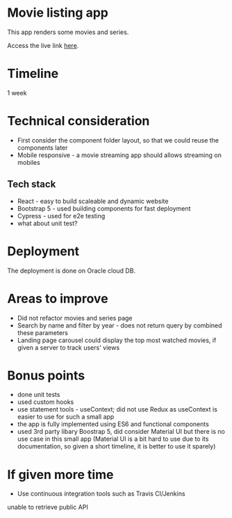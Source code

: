 # Movie listing app

This app renders some movies and series.

Access the live link [here](https://objectstorage.ap-singapore-1.oraclecloud.com/n/axmcit0hitw1/b/movie-listing/o/index.html#/).

# Timeline

1 week

# Technical consideration

- First consider the component folder layout, so that we could reuse the components later
- Mobile responsive - a movie streaming app should allows streaming on mobiles

## Tech stack

- React - easy to build scaleable and dynamic website
- Bootstrap 5 - used building components for fast deployment
- Cypress - used for e2e testing
- what about unit test?

# Deployment

The deployment is done on Oracle cloud DB.

# Areas to improve

- Did not refactor movies and series page
- Search by name and filter by year - does not return query by combined these parameters
- Landing page carousel could display the top most watched movies, if given a server to track users' views

# Bonus points

- done unit tests
- used custom hooks
- use statement tools - useContext; did not use Redux as useContext is easier to use for such a small app
- the app is fully implemented using ES6 and functional components
- used 3rd party libary Boostrap 5, did consider Material UI but there is no use case in this small app (Material UI is a bit hard to use due to its documentation, so given a short timeline, it is better to use it sparely)

# If given more time

- Use continuous integration tools such as Travis CI/Jenkins

unable to retrieve public API
